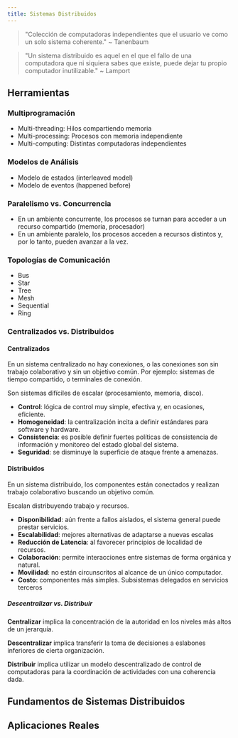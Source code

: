 ```yaml
---
title: Sistemas Distribuidos
---
```


> "Colección de computadoras independientes que el usuario ve como un solo sistema coherente." ~ Tanenbaum

> "Un sistema distribuido es aquel en el que el fallo de una computadora que ni siquiera sabes que existe, puede dejar tu propio computador inutilizable." ~ Lamport

## Herramientas

### Multiprogramación

- Multi-threading: Hilos compartiendo memoria
- Multi-processing: Procesos con memoria independiente
- Multi-computing: Distintas computadoras independientes

### Modelos de Análisis

- Modelo de estados (interleaved model)
- Modelo de eventos (happened before)

### Paralelismo vs. Concurrencia

- En un ambiente concurrente, los procesos se turnan para acceder a un recurso compartido (memoria, procesador)
- En un ambiente paralelo, los procesos acceden a recursos distintos y, por lo tanto, pueden avanzar a la vez.

### Topologías de Comunicación

- Bus
- Star
- Tree
- Mesh
- Sequential
- Ring

### Centralizados vs. Distribuidos

#### Centralizados

En un sistema centralizado no hay conexiones, o las conexiones son sin trabajo colaborativo y sin un objetivo común. Por ejemplo: sistemas de tiempo compartido, o terminales de conexión.

Son sistemas difíciles de escalar (procesamiento, memoria, disco).

- **Control**: lógica de control muy simple, efectiva y, en ocasiones, eficiente.
- **Homogeneidad**: la centralización incita a definir estándares para software y hardware.
- **Consistencia**: es posible definir fuertes políticas de consistencia de información y monitoreo del estado global del sistema.
- **Seguridad**: se disminuye la superficie de ataque frente a amenazas.

#### Distribuidos

En un sistema distribuido, los componentes están conectados y realizan trabajo colaborativo buscando un objetivo común.

Escalan distribuyendo trabajo y recursos.

- **Disponibilidad**: aún frente a fallos aislados, el sistema general puede prestar servicios.
- **Escalabilidad**: mejores alternativas de adaptarse a nuevas escalas
- **Reducción de Latencia**: al favorecer principios de localidad de recursos.
- **Colaboración**: permite interacciones entre sistemas de forma orgánica y natural.
- **Movilidad**: no están circunscritos al alcance de un único computador.
- **Costo**: componentes más simples. Subsistemas delegados en servicios terceros

##### Descentralizar vs. Distribuir

**Centralizar** implica la concentración de la autoridad en los niveles más altos de un jerarquía.

**Descentralizar** implica transferir la toma de decisiones a eslabones inferiores de cierta organización.

**Distribuir** implica utilizar un modelo descentralizado de control de computadoras para la coordinación de actividades con una coherencia dada.

## Fundamentos de Sistemas Distribuidos

## Aplicaciones Reales
